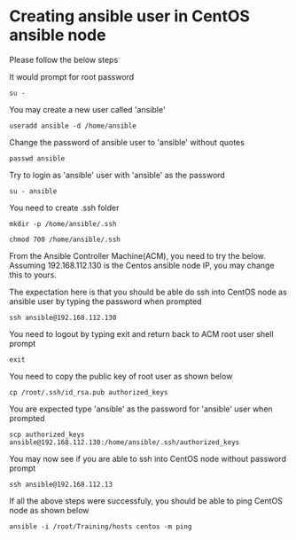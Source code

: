 # Creating ansible user in CentOS ansible node

Please follow the below steps

It would prompt for root password

    su -
    
You may create a new user called 'ansible'

    useradd ansible -d /home/ansible

Change the password of ansible user to 'ansible' without quotes

    passwd ansible
    
Try to login as 'ansible' user with 'ansible' as the password

    su - ansible
    
You need to create .ssh folder

    mkdir -p /home/ansible/.ssh
    
    chmod 700 /home/ansible/.ssh
    
From the Ansible Controller Machine(ACM), you need to try the below. Assuming 192.168.112.130 is the Centos ansible node IP, you may change this to yours.

The expectation here is that you should be able do ssh into CentOS node as ansible user by typing the password when prompted

    ssh ansible@192.168.112.130

You need to logout by typing exit and return back to ACM root user shell prompt

    exit

You need to copy the public key of root user as shown below
    
    cp /root/.ssh/id_rsa.pub authorized_keys
    
You are expected type 'ansible' as the password for 'ansible' user when prompted
    
    scp authorized_keys ansible@192.168.112.130:/home/ansible/.ssh/authorized_keys
    
You may now see if you are able to ssh into CentOS node without password prompt
    
    ssh ansible@192.168.112.13
    
If all the above steps were successfuly, you should be able to ping CentOS node as shown below
    
    ansible -i /root/Training/hosts centos -m ping
